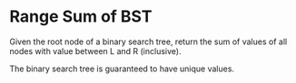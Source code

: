 # Range Sum of BST

Given the root node of a binary search tree, return the sum of values of all nodes with value between L and R (inclusive).

The binary search tree is guaranteed to have unique values.
